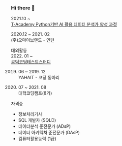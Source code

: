 ### Hi there 👋

<!--
**parkdonghwan97/parkdonghwan97** is a ✨ _special_ ✨ repository because its `README.md` (this file) appears on your GitHub profile.

Here are some ideas to get you started:

- 🔭 I’m currently working on ...
- 🌱 I’m currently learning ...
- 👯 I’m looking to collaborate on ...
- 🤔 I’m looking for help with ...
- 💬 Ask me about ...
- 📫 How to reach me: ...
- 😄 Pronouns: ...
- ⚡ Fun fact: ...
-->

<!-- 2016. 03 ~ 2022.02 SAHMYOOK UNIVERSITY  
- 컴퓨터・메카트로닉스공학부 소프트웨어전공  
- 학점 :3.61 -->  




2021.10 ~   
[T-Academy Python기반 AI 활용 데이터 분석가 양성 과정](https://github.com/parkdonghwan97/T-Academy)  

2020.12 ~ 2021. 02  
(주)오마이브랜드 - 인턴  

대외활동    
2022. 01 ~  
[공덕코딩테스트스터디](https://www.notion.so/c499053c44e849748364e20907b1bf73)  

2019. 06 ~ 2019. 12  
YAHAIT - 코딩 동아리  

2021. 07 ~ 2021. 08  
대학코딩캠프(8기)   




자격증  
- 정보처리기사  
- SQL 개발자 (SQLD)  
- 데이터분석 준전문가 (ADsP)  
- 데이터 아키텍처 준전문가 (DAsP)  
- 컴퓨터활용능력 (1급)  
